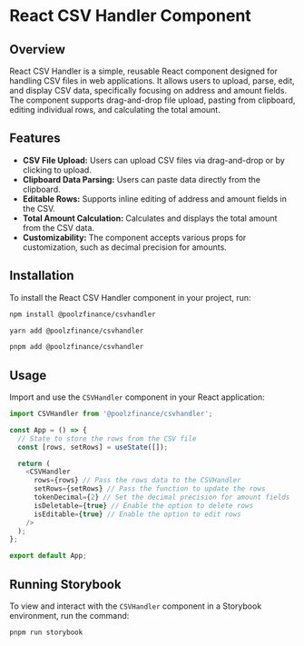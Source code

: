 
# React CSV Handler Component

## Overview

React CSV Handler is a simple, reusable React component designed for handling CSV files in web applications. It allows users to upload, parse, edit, and display CSV data, specifically focusing on address and amount fields. The component supports drag-and-drop file upload, pasting from clipboard, editing individual rows, and calculating the total amount.

## Features

- **CSV File Upload:** Users can upload CSV files via drag-and-drop or by clicking to upload.
- **Clipboard Data Parsing:** Users can paste data directly from the clipboard.
- **Editable Rows:** Supports inline editing of address and amount fields in the CSV.
- **Total Amount Calculation:** Calculates and displays the total amount from the CSV data.
- **Customizability:** The component accepts various props for customization, such as decimal precision for amounts.

## Installation

To install the React CSV Handler component in your project, run:

```bash
npm install @poolzfinance/csvhandler
```
```bash
yarn add @poolzfinance/csvhandler
```
```bash
pnpm add @poolzfinance/csvhandler
```

## Usage

Import and use the `CSVHandler` component in your React application:

```javascript
import CSVHandler from '@poolzfinance/csvhandler';

const App = () => {
  // State to store the rows from the CSV file
  const [rows, setRows] = useState([]);

  return (
    <CSVHandler
      rows={rows} // Pass the rows data to the CSVHandler
      setRows={setRows} // Pass the function to update the rows
      tokenDecimal={2} // Set the decimal precision for amount fields
      isDeletable={true} // Enable the option to delete rows
      isEditable={true} // Enable the option to edit rows
    />
  );
};

export default App;
```

## Running Storybook

To view and interact with the `CSVHandler` component in a Storybook environment, run the command:

   ```bash
   pnpm run storybook